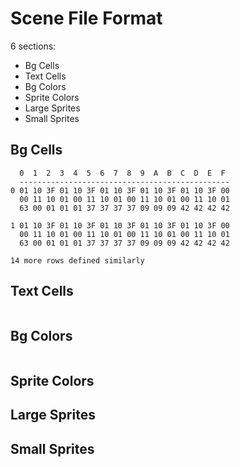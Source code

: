 Scene File Format
=================

6 sections:

- Bg Cells
- Text Cells
- Bg Colors
- Sprite Colors
- Large Sprites
- Small Sprites


Bg Cells
--------

```
  0  1  2  3  4  5  6  7  8  9  A  B  C  D  E  F
  -----------------------------------------------
0 01 10 3F 01 10 3F 01 10 3F 01 10 3F 01 10 3F 00
  00 11 10 01 00 11 10 01 00 11 10 01 00 11 10 01
  63 00 01 01 01 37 37 37 37 09 09 09 42 42 42 42

1 01 10 3F 01 10 3F 01 10 3F 01 10 3F 01 10 3F 00
  00 11 10 01 00 11 10 01 00 11 10 01 00 11 10 01
  63 00 01 01 01 37 37 37 37 09 09 09 42 42 42 42

14 more rows defined similarly
```


Text Cells
----------
```
```


Bg Colors
---------
```
```

Sprite Colors
-------------

Large Sprites
-------------

Small Sprites
-------------
